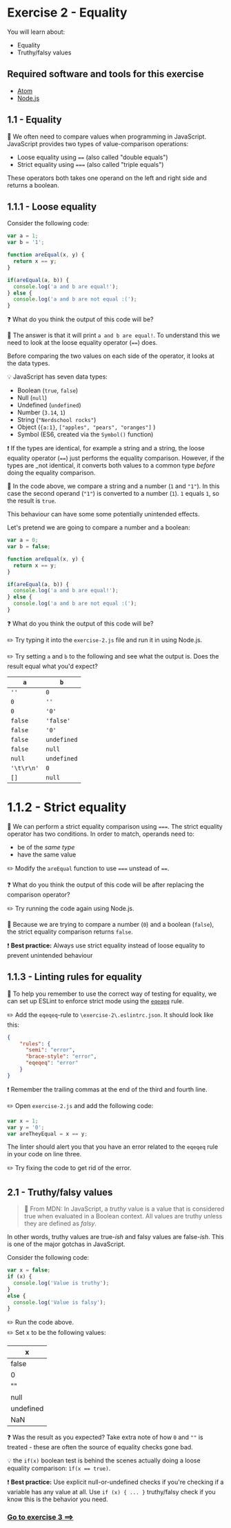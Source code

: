 # Exercise 2 - Equality

You will learn about:
 - Equality
 - Truthy/falsy values

## Required software and tools for this exercise
- [Atom](https://atom.io/)
- [Node.js](https://nodejs.org)

## 1.1 - Equality

:book: We often need to compare values when programming in JavaScript. JavaScript provides two types of value-comparison operations:
- Loose equality using `==` (also called "double equals")
- Strict equality using `===` (also called "triple equals")

These operators both takes one operand on the left and right side and returns a boolean.

## 1.1.1 - Loose equality

Consider the following code:
```JavaScript
var a = 1;
var b = '1';

function areEqual(x, y) {
  return x == y;
}

if(areEqual(a, b)) {
  console.log('a and b are equal!');
} else {
  console.log('a and b are not equal :(');
}
```

:question: What do you think the output of this code will be?

:book: The answer is that it will print `a and b are equal!`. To understand this we need to look at the loose equality operator (`==`) does.

Before comparing the two values on each side of the operator, it looks at the data types.

:bulb: JavaScript has seven data types:
- Boolean (`true`, `false`)
- Null (`null`)
- Undefined (`undefined`)
- Number (`3.14`, `1`)
- String (`"Nerdschool rocks"`)
- Object (`{a:1}`, `["apples", "pears", "oranges"]` )
- Symbol (ES6, created via the `Symbol()` function)

:exclamation: If the types are identical, for example a string and a string, the loose equality operator (`==`) just performs the equality comparison. However, if the types are _not identical, it converts both values to a common type _before_ doing the equality comparison.

:book: In the code above, we compare a string and a number (`1` and `"1"`). In this case the second operand (`"1"`) is converted to a number (`1`). `1` equals `1`, so the result is `true`.

This behaviour can have some some potentially unintended effects.

Let's pretend we are going to compare a number and a boolean:
```JavaScript
var a = 0;
var b = false;

function areEqual(x, y) {
  return x == y;
}

if(areEqual(a, b)) {
  console.log('a and b are equal!');
} else {
  console.log('a and b are not equal :(');
}
```

:question: What do you think the output of this code will be?

:pencil2: Try typing it into the `exercise-2.js` file and run it in using Node.js.

:pencil2: Try setting `a` and `b` to the following and see what the output is. Does the result equal what you'd expect?

|`a`|`b`|
|---|---|
|`''`| `0`|
|`0`|`''`|
|`0`|`'0'`|
|`false`|`'false'`|
|`false`|`'0'`|
|`false`|`undefined`|
|`false`|`null`|
|`null`|`undefined`|
|`'\t\r\n'`|`0`|
|`[]`|`null`|

# 1.1.2 - Strict equality

:book: We can perform a strict equality comparison using `===`. The strict equality operator has two conditions. In order to match, operands need to:
- be of the _same type_
- have the same value

:pencil2: Modify the `areEqual` function to use `===` unstead of `==`.

:question: What do you think the output of this code will be after replacing the comparison operator?

:pencil2: Try running the code again using Node.js.

:book: Because we are trying to compare a number (`0`) and a boolean (`false`), the strict equality comparison returns `false`.

:exclamation: **Best practice:** Always use strict equality instead of loose equality to prevent unintended behaviour

## 1.1.3 - Linting rules for equality

:book: To help you remember to use the correct way of testing for equality, we can set up ESLint to enforce strict mode using the [`eqeqeq`](https://eslint.org/docs/rules/eqeqeq) rule.

:pencil2: Add the `eqeqeq`-rule to `\exercise-2\.eslintrc.json`. It should look like this:

```json
{
    "rules": {
      "semi": "error",
      "brace-style": "error",
      "eqeqeq": "error"
    }
}
```

:exclamation: Remember the trailing commas at the end of the third and fourth line.

:pencil2: Open `exercise-2.js` and add the following code:

```JavaScript
var x = 1;
var y = '0';
var areTheyEqual = x == y;
```

The linter should alert you that you have an error related to the `eqeqeq` rule in your code on line three.

:pencil2: Try fixing the code to get rid of the error.

## 2.1 - Truthy/falsy values

> :book: From MDN: In JavaScript, a _truthy_ value is a value that is considered true when evaluated in a Boolean context. All values are truthy unless they are defined as _falsy_.

In other words, truthy values are true-_ish_ and falsy values are false-_ish_. This is one of the major gotchas in JavaScript.

Consider the following code:
```JavaScript
var x = false;
if (x) {
  console.log('Value is truthy');
}
else {
  console.log('Value is falsy');
}
```

:pencil2: Run the code above.  
:pencil2: Set x to be the following values:  

| x           |
|-------------|
|false        |
|0            |
|""           |
|null         |
|undefined    |
|NaN          |

:question: Was the result as you expected? Take extra note of how `0` and `""` is treated - these are often the source of equality checks gone bad.

:bulb: the `if(x)` boolean test is behind the scenes actually doing a loose equality comparison: `ìf(x == true)`.

:exclamation: **Best practice:** Use explicit null-or-undefined checks if you're checking if a variable has any value at all. Use `if (x) { ... }` truthy/falsy check if you know this is the behavior you need.



### [Go to exercise 3 ==>](../exercise-3/README.md)

